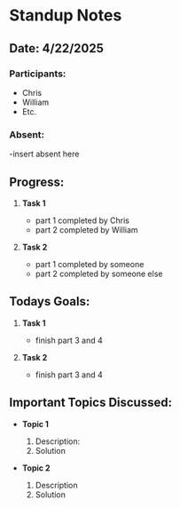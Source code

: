 # Standup Notes

## Date: 4/22/2025

### Participants:
- Chris
- William
- Etc.

### Absent:
-insert absent here

## Progress:

1. **Task 1**
   - part 1 completed by Chris
   - part 2 completed by William

2. **Task 2**
   - part 1 completed by someone
   - part 2 completed by someone else
  

## Todays Goals:

1. **Task 1**
   - finish part 3 and 4

2. **Task 2**
   - finish part 3 and 4


## Important Topics Discussed:

- **Topic 1**
  1. Description:
  2. Solution

- **Topic 2**
  1. Description
  2. Solution

